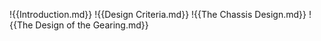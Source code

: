 !{{Introduction.md}}
!{{Design Criteria.md}}
!{{The Chassis Design.md}}
!{{The Design of the Gearing.md}}